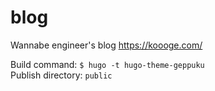# blog
Wannabe engineer's blog https://koooge.com/

Build command: `$ hugo -t hugo-theme-geppuku`  
Publish directory: `public`
